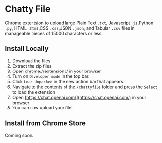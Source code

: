 # Chatty File

Chrome extentsion to upload large Plain Text `.txt`, Javascript `.js`,Python `.py`, HTML `.html`,CSS `.css`,JSON `.json`, and Tabular `.csv` files in manageable pieces of 15000 characters or less.

## Install Locally

1. Download the files
2. Extract the zip files
3. Open [chrome://extensions/](chrome://extensions/) in your browser
4. Turn on `Developer mode` in the top bar.
5. Click `Load Unpacked` in the new action bar that appears.
6. Navigate to the contents of the `/chattyfile` folder and press the `Select` to load the extension
7. Open [https://chat.openai.com/](https://chat.openai.com/) in your browser
8. You can now upload your file!

## Install from Chrome Store

Coming soon.